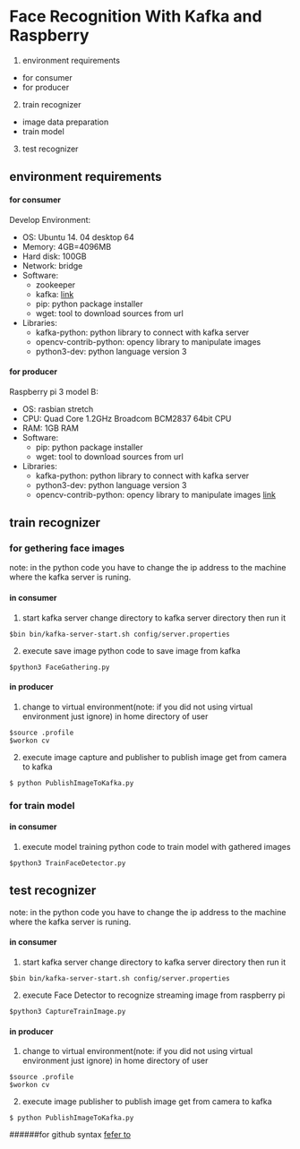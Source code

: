 # Face Recognition With Kafka and Raspberry
1. environment requirements
  * for consumer
  * for producer
2. train recognizer
  * image data preparation
  * train model
3. test recognizer

## environment requirements
#### for consumer
Develop Environment:
- OS: Ubuntu 14. 04 desktop 64
- Memory: 4GB=4096MB
- Hard disk: 100GB
- Network: bridge
- Software: 
  - zookeeper 
  - kafka: [link](https://medium.com/@kevin.michael.horan/distributed-video-streaming-with-python-and-kafka-551de69fe1dd)
  - pip: python package installer
  - wget: tool to download sources from url
- Libraries:
  - kafka-python: python library to connect with kafka server
  - opencv-contrib-python: opency library to manipulate images
  - python3-dev: python language version 3
  
#### for producer
Raspberry pi 3 model B:
- OS: rasbian stretch
- CPU: Quad Core 1.2GHz Broadcom BCM2837 64bit CPU
- RAM: 1GB RAM
- Software: 
  - pip: python package installer
  - wget: tool to download sources from url
- Libraries:
  - kafka-python: python library to connect with kafka server
  - python3-dev: python language version 3
  - opencv-contrib-python: opency library to manipulate images [link](https://www.pyimagesearch.com/2017/09/04/raspbian-stretch-install-opencv-3-python-on-your-raspberry-pi/)

## train recognizer
### for gethering face images
note: in the python code you have to change the ip address to the machine where the kafka server is runing.
#### in consumer

1. start kafka server
change directory to kafka server directory then run it
```
$bin bin/kafka-server-start.sh config/server.properties
```
2. execute save image python code to save image from kafka
```
$python3 FaceGathering.py
```
#### in producer
1. change to virtual environment(note: if you did not using virtual environment just ignore)
in home directory of user
```
$source .profile
$workon cv
```
2. execute image capture and publisher to publish image get from camera to kafka
```
$ python PublishImageToKafka.py
```

### for train model
#### in consumer
1. execute model training python code to train model with gathered images
```
$python3 TrainFaceDetector.py
```

## test recognizer
note: in the python code you have to change the ip address to the machine where the kafka server is runing.
#### in consumer

1. start kafka server
change directory to kafka server directory then run it
```
$bin bin/kafka-server-start.sh config/server.properties
```
2. execute Face Detector to recognize streaming image from raspberry pi
```
$python3 CaptureTrainImage.py
```
#### in producer
1. change to virtual environment(note: if you did not using virtual environment just ignore)
in home directory of user
```
$source .profile
$workon cv
```
2. execute image publisher to publish image get from camera to kafka
```
$ python PublishImageToKafka.py
```

######for github syntax [fefer to](https://guides.github.com/features/mastering-markdown/)
